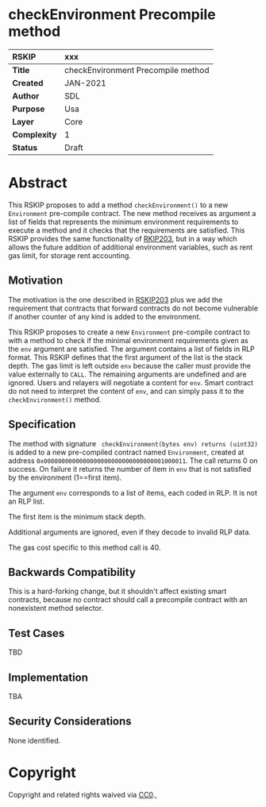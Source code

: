 # checkEnvironment Precompile method


|RSKIP          | xxx |
| :------------ |:-------------|
|**Title**      |checkEnvironment Precompile method|
|**Created**    |JAN-2021 |
|**Author**     |SDL |
|**Purpose**    |Usa |
|**Layer**      |Core |
|**Complexity** |1 |
|**Status**     |Draft |


# **Abstract**

This RSKIP proposes to add a method `checkEnvironment()` to a new `Environment`  pre-compile contract. The new method receives as argument a list of fields that represents the minimum environment requirements to execute a method and it checks that the requirements are satisfied. This RSKIP provides the same functionality of [RKIP203](https://github.com/rsksmart/RSKIPs/blob/master/IPs/RSKIP203.md), but in a way which allows the future addition of additional environment variables, such as rent gas limit, for storage rent accounting.

## Motivation

The motivation is the one described in [RSKIP203](https://github.com/rsksmart/RSKIPs/blob/master/IPs/RSKIP203.md) plus we add the requirement that contracts that forward contracts do not become vulnerable if another counter of any kind is added to the environment.

This RSKIP proposes to create a new `Environment` pre-compile contract to with a method to check if the minimal environment requirements given as the `env` argument are satisfied. The argument contains a list of fields in RLP format. This RSKIP defines that the first argument of the list is the stack depth. The gas limit is left outside `env` because the caller must provide the value externally to `CALL`. The remaining arguments are undefined and are ignored. Users and relayers will negotiate a content for `env`. Smart contract do not need to interpret the content of `env`, and can simply pass it to the `checkEnvironment()` method.

## Specification

The method with signature ` checkEnvironment(bytes env) returns (uint32)` is added to a new pre-compiled contract named `Environment`, created at address `0x0000000000000000000000000000000001000011`. The call returns 0 on success. On failure it returns the number of item in `env` that is not satisfied by the environment (1==first item). 

The argument `env` corresponds to a list of items, each coded in RLP. It is not an RLP list. 

The first item is the minimum stack depth.

Additional arguments are ignored, even if they decode to invalid RLP data.

The gas cost specific to this method call is 40.


## Backwards Compatibility

This is a hard-forking change, but it shouldn't affect existing smart contracts, because no contract should call a precompile contract with an nonexistent method selector.


## Test Cases

TBD

## Implementation

TBA

## Security Considerations

None identified.

# **Copyright**

Copyright and related rights waived via [CC0](https://creativecommons.org/publicdomain/zero/1.0/).,

 
